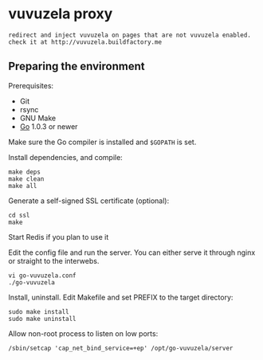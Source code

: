 # vuvuzela proxy

    redirect and inject vuvuzela on pages that are not vuvuzela enabled.
    check it at http://vuvuzela.buildfactory.me

## Preparing the environment

Prerequisites:

- Git
- rsync
- GNU Make
- [Go](http://golang.org) 1.0.3 or newer

Make sure the Go compiler is installed and `$GOPATH` is set.

Install dependencies, and compile:

	make deps
	make clean
	make all

Generate a self-signed SSL certificate (optional):

	cd ssl
	make

Start Redis if you plan to use it

Edit the config file and run the server. You can either serve it through nginx or straight to the interwebs. 

	vi go-vuvuzela.conf
	./go-vuvuzela

Install, uninstall. Edit Makefile and set PREFIX to the target directory:

	sudo make install
	sudo make uninstall

Allow non-root process to listen on low ports:

	/sbin/setcap 'cap_net_bind_service=+ep' /opt/go-vuvuzela/server

